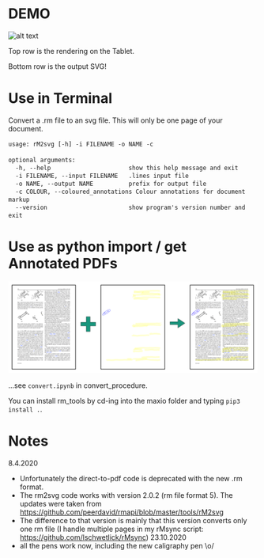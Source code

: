 # DEMO
![alt text](RMDEMO.png "Conversion Sample")

Top row is the rendering on the Tablet.

Bottom row is the output SVG!


# Use in Terminal
Convert a .rm file to an svg file. This will only be one page of your document.

    usage: rM2svg [-h] -i FILENAME -o NAME -c

    optional arguments:
      -h, --help                      show this help message and exit
      -i FILENAME, --input FILENAME   .lines input file
      -o NAME, --output NAME          prefix for output file
      -c COLOUR, --coloured_annotations Colour annotations for document markup
      --version                       show program's version number and exit

# Use as python import / get Annotated PDFs
![alt text](annot_pdf.png "Conceptual combine")

...see `convert.ipynb` in convert_procedure.

You can install rm_tools by cd-ing into the maxio folder and typing
`pip3 install .`.

# Notes
8.4.2020
- Unfortunately the direct-to-pdf code is deprecated with the new .rm format.
- The rm2svg code works with version 2.0.2 (rm file format 5). The updates were taken from https://github.com/peerdavid/rmapi/blob/master/tools/rM2svg
- The difference to that version is mainly that this version converts only one rm file (I handle multiple pages in my rMsync script: https://github.com/lschwetlick/rMsync)
23.10.2020
- all the pens work now, including the new caligraphy pen \o/